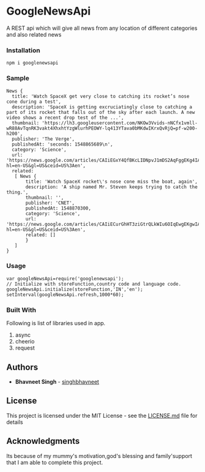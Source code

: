 # GoogleNewsApi
A REST api which will give all news from any location of different categories and also related news

### Installation 
```
npm i googlenewsapi

```
### Sample

```
News {
  title: 'Watch SpaceX get very close to catching its rocket’s nose cone during a test',
  description: 'SpaceX is getting excruciatingly close to catching a part of its rocket that falls out of the sky after each launch. A new video shows a recent drop test of the ...',
  thumbnail: 'https://lh3.googleusercontent.com/NKOw3Vvids-nNCfx1vmll-wR88AvTqnRK3vakt4XhxhtYzgWlurhPEOWY-lq413YTava0bMKdwIKrxQvRjQ=pf-w200-h200',
  publisher: 'The Verge',
  publishedAt: 'seconds: 1548865689\n',
  category: 'Science',
  url: 'https://news.google.com/articles/CAIiEGxY4QfBKcLIDNpvJ1mDS2AqFggEKg4IACoGCAow3O8nMMqOBjD38Ak?hl=en-US&gl=US&ceid=US%3Aen',
  related:
   [ News {
       title: 'Watch SpaceX rocket\'s nose cone miss the boat, again',
       description: 'A ship named Mr. Steven keeps trying to catch the thing.',
       thumbnail: '',
       publisher: 'CNET',
       publishedAt: 1548870300,
       category: 'Science',
       url: 'https://news.google.com/articles/CAIiECurGhHT3ziGtrQLkWIu6OIqEwgEKgwIACoFCAow4GowoAgwkRo?hl=en-US&gl=US&ceid=US%3Aen',
       related: [] 
       }
   ] 
}

```
### Usage 
```
var googleNewsApi=require('googlenewsapi');
// Initialize with storeFunction,country code and language code.
googleNewsApi.initialize(storeFunction,'IN','en');
setInterval(googleNewsApi.refresh,1000*60);

```

### Built With

Following is list of  libraries used in app.
1) async
2) cheerio
5) request


## Authors

* **Bhavneet Singh**  - [singhbhavneet](https://github.com/singhbhavneet)

## License

This project is licensed under the MIT License - see the [LICENSE.md](LICENSE.md) file for details

## Acknowledgments

Its because of my mummy's motivation,god's blessing and family'support that I am able to complete this project.

